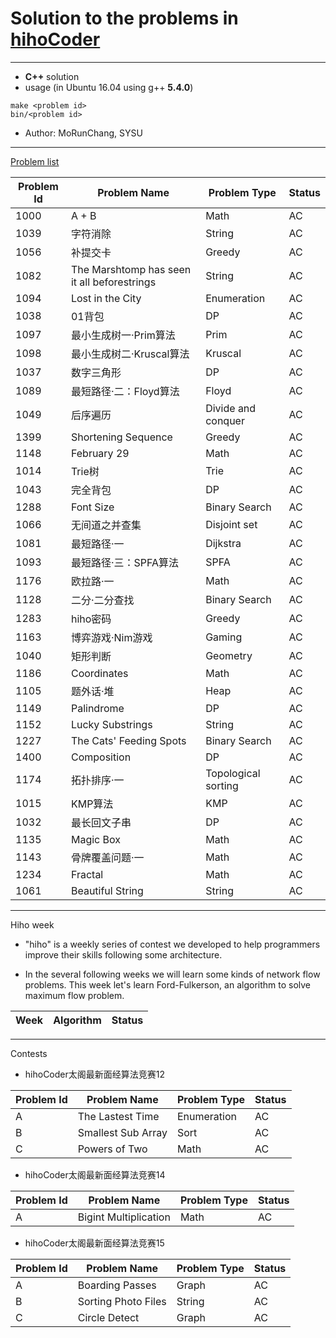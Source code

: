 # Solution to the problems in [hihoCoder](http://hihocoder.com/hiho)

----------

+ **C++** solution
+ usage (in Ubuntu 16.04 using g++ **5.4.0**)
```shell
make <problem id>
bin/<problem id>
```
+ Author: MoRunChang, SYSU


---------

[Problem list](http://hihocoder.com/problemset)

Problem Id | Problem Name | Problem Type | Status
---------|-------|-------|------
1000|A + B|Math|AC
1039|字符消除|String|AC
1056|补提交卡|Greedy|AC
1082|The Marshtomp has seen it all beforestrings|String|AC
1094|Lost in the City|Enumeration|AC
1038|01背包|DP|AC
1097|最小生成树一·Prim算法|Prim|AC
1098|最小生成树二·Kruscal算法|Kruscal|AC
1037|数字三角形|DP|AC
1089|最短路径·二：Floyd算法|Floyd|AC
1049|后序遍历|Divide and conquer|AC
1399|Shortening Sequence|Greedy|AC
1148|February 29|Math|AC
1014|Trie树|Trie|AC
1043|完全背包|DP|AC
1288|Font Size|Binary Search|AC
1066|无间道之并查集|Disjoint set|AC
1081|最短路径·一|Dijkstra|AC
1093|最短路径·三：SPFA算法|SPFA|AC
1176|欧拉路·一|Math|AC
1128|二分·二分查找|Binary Search|AC
1283|hiho密码|Greedy|AC
1163|博弈游戏·Nim游戏|Gaming|AC
1040|矩形判断|Geometry|AC
1186|Coordinates|Math|AC
1105|题外话·堆|Heap|AC
1149|Palindrome|DP|AC
1152|Lucky Substrings|String|AC
1227|The Cats' Feeding Spots|Binary Search|AC
1400|Composition|DP|AC
1174|拓扑排序·一|Topological sorting|AC
1015|KMP算法|KMP|AC
1032|最长回文子串|DP|AC
1135|Magic Box|Math|AC
1143|骨牌覆盖问题·一|Math|AC
1234|Fractal|Math|AC
1061|Beautiful String|String|AC

----------

Hiho week
+ "hiho" is a weekly series of contest we developed to help programmers improve their skills following some architecture.

+ In the several following weeks we will learn some kinds of network flow problems. This week let's learn Ford-Fulkerson, an algorithm to solve maximum flow problem.

Week | Algorithm | Status
----|-----|-----


-----------

Contests

+ hihoCoder太阁最新面经算法竞赛12

Problem Id | Problem Name | Problem Type | Status
---------|-------|-------|------
A|The Lastest Time|Enumeration|AC
B|Smallest Sub Array|Sort|AC
C|Powers of Two|Math|AC

+ hihoCoder太阁最新面经算法竞赛14

Problem Id | Problem Name | Problem Type | Status
---------|-------|-------|------
A|Bigint Multiplication|Math|AC


+ hihoCoder太阁最新面经算法竞赛15

Problem Id | Problem Name | Problem Type | Status
---------|-------|-------|------
A|Boarding Passes|Graph|AC
B|Sorting Photo Files|String|AC
C|Circle Detect|Graph|AC
